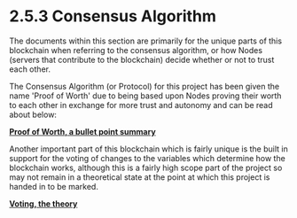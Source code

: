 # 2.5.3 Consensus Algorithm

The documents within this section are primarily for the unique parts of this blockchain when referring to the consensus algorithm, or how Nodes (servers that contribute to the blockchain) decide whether or not to trust each other.

The Consensus Algorithm (or Protocol) for this project has been given the name 'Proof of Worth' due to being based upon Nodes proving their worth to each other in exchange for more trust and autonomy and can be read about below:

****[**Proof of Worth, a bullet point summary** ](2.5.3.1-proof-of-worth-the-bullet-point-summary..md)****

Another important part of this blockchain which is fairly unique is the built in support for the voting of changes to the variables which determine how the blockchain works, although this is a fairly high scope part of the project so may not remain in a theoretical state at the point at which this project is handed in to be marked.

****[**Voting, the theory**](../../2-design-and-development/2.2.9-cycle-9-protocol-updates/2.5.3.5-voting.md)****
